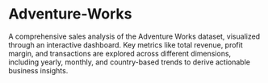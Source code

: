 # Adventure-Works
A comprehensive sales analysis of the Adventure Works dataset, visualized through an interactive dashboard. Key metrics like total revenue, profit margin, and transactions are explored across different dimensions, including yearly, monthly, and country-based trends to derive actionable business insights.
